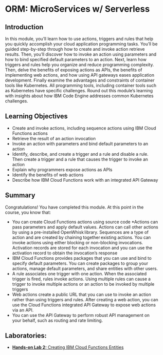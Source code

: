 # ORM: MicroServices w/ Serverless
## Introduction
In this module, you’ll learn how to use actions, triggers and rules that help you quickly accomplish your cloud application programming tasks. You’ll be guided step-by-step through how to create and invoke action retrieve results. Then, you’ll discover how to invoke an action using parameters and how to bind specified default parameters to an action. Next, learn how triggers and rules help you organize and reduce programming complexity. Then, delve the benefits of exposing actions as APIs, the benefits of implementing web actions, and how using API gateways eases application development. Finally examine the advantages and constraints of container tools like Kubernetes. All programming tools, including container tools such as Kubernetes have specific challenges. Round out this module’s learning with insights about how IBM Code Engine addresses common Kubernetes challenges.

## Learning Objectives
* Create and invoke actions, including sequence actions using IBM Cloud Functions actions
* Retrieve the result of an action invocation
* Invoke an action with parameters​ and bind default parameters to an action
* Identify, describe, and create a trigger and a rule and disable a rule. Then create a trigger and a rule that causes the trigger to invoke an action
* Explain why programmers expose actions as APIs
* Identify the benefits of web actions
* Describe how IBM Cloud Functions work with an integrated API Gateway

## Summary
Congratulations! You have completed this module. At this point in the course, you know that:
* You can create Cloud Functions actions using source code
*Actions can pass parameters and apply default values​. Actions can call other actions by using a pre-installed OpenWhisk library​. Sequences are a type of action and are created by chaining together existing actions. You can invoke actions using either blocking or non-blocking invocations. Activation records are stored for each invocation and you can use the activation record to obtain the invocation’s response
* IBM Cloud Functions provides packages that you can use and bind to specify default parameters. You can create packages to group your actions, manage default parameters, and share entities with other users.
* A rule associates one trigger with one action. When the associated trigger is fired, rules invoke actions. Using multiple rules can cause a trigger to invoke multiple actions or an action to be invoked by multiple triggers 
* Web actions create a public URL that you can use to invoke an action rather than using triggers and rules. After creating a web action, you can use the Cloud Functions integrated API Gateway to expose web actions via an API.
* You can use the API Gateway to perform robust API management on your behalf, such as routing and rate limiting.

## Laboratories:
* [**Hands-on Lab 2:** Creating IBM Cloud Functions Entities](./files/Creating_IBM_Cloud_Functions_Entities.pdf)
